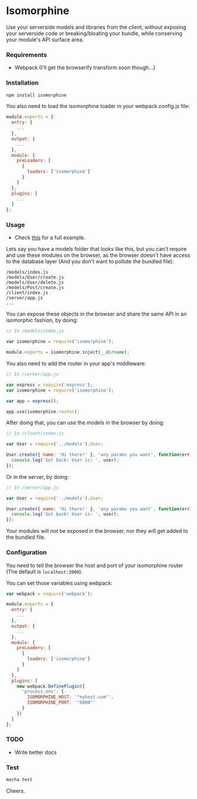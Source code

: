 # Isomorphine

Use your serverside models and libraries from the client, without exposing your serverside code or breaking/bloating your bundle, while conserving your module's API surface area.

### Requirements
- Webpack (I'll get the browserify transform soon though...)

### Installation

```bash
npm install isomorphine
```

You also need to load the isomorphine loader in your webpack.config.js file:

```js
module.exports = {
  entry: {
    ...
  },
  output: {
    ...
  },
  module: {
    preLoaders: [
      {
        loaders: ['isomorphine']
      }
    ]
  },
  plugins: [
    ...
  ]
};
```


### Usage

* Check [this](https://github.com/d-oliveros/isomorphine/tree/master/examples/basic) for a full example.

Lets say you have a models folder that looks like this, but you can't require and
use these modules on the browser, as the browser doesn't have access to the database
layer (And you don't want to pollute the bundled file):

```
/models/index.js
/models/User/create.js
/models/User/delete.js
/models/Post/create.js
/client/index.js
/server/app.js
...
```

You can expose these objects in the browser and share the same API in an
isomorphic fashion, by doing:


```js
// In /models/index.js

var isomorphine = require('isomorphine');

module.exports = isomorphine.inject(__dirname);
```

You also need to add the router in your app's middleware:

```js
// In /server/app.js

var express = require('express');
var isomorphine = require('isomorphine');

var app = express();

app.use(isomorphine.router);
```

After doing that, you can use the models in the browser by doing:
```js
// In /client/index.js

var User = require('../models').User;

User.create({ name: 'Hi there!' }, 'any params you want', function(err, user, anotherVal) {
  console.log('Got back! User is: ', user);
});
```

Or in the server, by doing:
```js
// In /server/app.js

var User = require('../models').User;

User.create({ name: 'Hi there!' }, 'any params you want', function(err, user, anotherVal) {
  console.log('Got back! User is: ', user);
});
```

Your modules will _not_ be exposed in the browser, nor they will get added to the bundled file.


### Configuration

You need to tell the browser the host and port of your isomorphine router (The default is `localhost:3000`).

You can set those variables using webpack:

```js
var webpack = require('webpack');

module.exports = {
  entry: {
    ...
  },
  output: {
    ...
  },
  module: {
    preLoaders: [
      {
        loaders: ['isomorphine']
      }
    ]
  },
  plugins: [
    new webpack.DefinePlugin({
      'process.env': {
        ISOMORPHINE_HOST: '"myhost.com"',
        ISOMORPHINE_PORT: '"8000"'
      }
    })
  ]
};
```

### TODO

* Write better docs

### Test

```bash
mocha test
```

Cheers.
